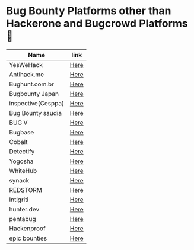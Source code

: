 # Bug Bounty Platforms other than Hackerone and Bugcrowd Platforms :purple_heart:

| Name  | link |
| ------------- | ------------- |
| YesWeHack  |   [Here](https://www.yeswehack.com)   |
| Antihack.me  |[Here](https://www.antihack.me/leaderboard)|
| Bughunt.com.br  |   [Here](https://bughunt.com.br)  |
| Bugbounty Japan  |[Here](https://bugbounty.jp/users/ranking)|
| inspective(Cesppa)  |   [Here](www.inspectiv.com)   |
| Bug Bounty saudia  |[Here](https://bugbounty.sa/leaderboard)|
| BUG V |   [Here](https://bugv.io)   |
| Bugbase |[Here](https://bugbase.in)|
| Cobalt  |   [Here](https://app.cobalt.io/pentesters)   |
| Detectify  |[Here](https://detectify.com/.../ethical-hacking-with-crowdsource)|
| Yogosha  |   [Here](https://yogosha.com)   |
| WhiteHub  |[Here](https://whitehub.net/leaderboard)|
| synack  |[Here](https://www.synack.com/)|
| REDSTORM  |[Here](https://www.redstorm.io)|
| Intigriti  |[Here](https://www.intigriti.com/)|
| hunter.dev  |[Here](https://huntr.dev/leaderboard)|
| pentabug |[Here](https://www.pentabug.com/)|
| Hackenproof  |[Here](https://hackenproof.com/)|
| epic bounties  |[Here](https://www.epicbounties.com)|
